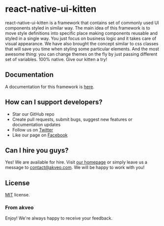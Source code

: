 # react-native-ui-kitten
react-native-ui-kitten is a framework that contains set of commonly used UI components styled in similar way. 
The main idea of this framework is to move style definitions into specific place making components reusable and styled in a single way.
You just focus on business logic and it takes care of visual appearance. 
We have also brought the concept similar to css classes that will save you time when styling some particular elements. 
And the most awesome thing: you can change themes on the fly by just passing different set of variables. 
100% native. Give our kitten a try!

## Documentation
A documentation for this framework is [here](https://akveo.github.io/react-native-ui-kitten/).

## How can I support developers?
- Star our GitHub repo
- Create pull requests, submit bugs, suggest new features or documentation updates
- Follow us on [Twitter](https://twitter.com/akveo_inc)
- Like our page on [Facebook](https://www.facebook.com/akveo/)

## Can I hire you guys?
Yes! We are available for hire. Visit [our homepage](http://akveo.com/) or simply leave us a message to contact@akveo.com. We will be happy to work with you!

License
-------------
<a href=/LICENSE.txt target="_blank">MIT</a> license.

### From akveo

Enjoy!
We're always happy to receive your feedback.
